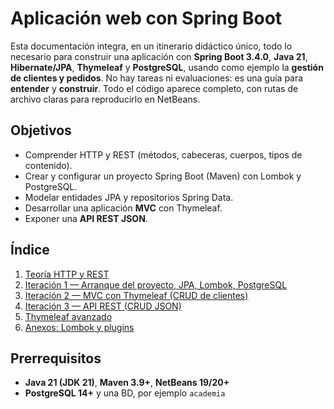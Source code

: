 # Aplicación web con Spring Boot

Esta documentación integra, en un itinerario didáctico único, todo lo necesario para construir una aplicación con **Spring Boot 3.4.0**, **Java 21**, **Hibernate/JPA**, **Thymeleaf** y **PostgreSQL**, usando como ejemplo la **gestión de clientes y pedidos**. No hay tareas ni evaluaciones: es una guía para **entender** y **construir**. Todo el código aparece completo, con rutas de archivo claras para reproducirlo en NetBeans.

## Objetivos
- Comprender HTTP y REST (métodos, cabeceras, cuerpos, tipos de contenido).
- Crear y configurar un proyecto Spring Boot (Maven) con Lombok y PostgreSQL.
- Modelar entidades JPA y repositorios Spring Data.
- Desarrollar una aplicación **MVC** con Thymeleaf.
- Exponer una **API REST JSON**.

## Índice
1. [Teoría HTTP y REST](010-teoria-http-rest.md)
2. [Iteración 1 — Arranque del proyecto, JPA, Lombok, PostgreSQL](020-iteracion-1-arranque-proyecto.md)
3. [Iteración 2 — MVC con Thymeleaf (CRUD de clientes)](030-iteracion-2-mvc-thymeleaf.md)
4. [Iteración 3 — API REST (CRUD JSON)](040-iteracion-3-api-rest.md)
5. [Thymeleaf avanzado](050-thymeleaf-avanzado.md)
6. [Anexos: Lombok y plugins](060-anexos-lombok-y-plugins.md)

## Prerrequisitos
- **Java 21 (JDK 21)**, **Maven 3.9+**, **NetBeans 19/20+**
- **PostgreSQL 14+** y una BD, por ejemplo `academia`

